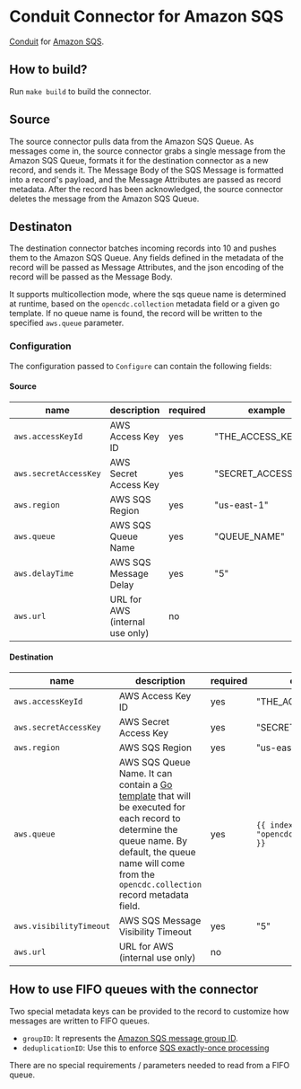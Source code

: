 # Conduit Connector for Amazon SQS

[Conduit](https://conduit.io) for [Amazon SQS](https://docs.aws.amazon.com/AWSSimpleQueueService/latest/SQSDeveloperGuide/welcome.html).

## How to build?

Run `make build` to build the connector.

## Source

The source connector pulls data from the Amazon SQS Queue. As messages come in, the source connector grabs a single message from the Amazon SQS Queue, formats it for the destination connector as a new record, and sends it. The Message Body of the SQS Message is formatted into a record's payload, and the Message Attributes are passed as record metadata. After the record has been acknowledged, the source connector deletes the message from the Amazon SQS Queue.

## Destinaton

The destination connector batches incoming records into 10 and pushes them to the Amazon SQS Queue. Any fields defined in the metadata of the record will be passed as Message Attributes, and the json encoding of the record will be passed as the Message Body.

It supports multicollection mode, where the sqs queue name is determined at runtime, based on the `opencdc.collection` metadata field or a given go template. If no queue name is found, the record will be written to the specified `aws.queue` parameter.

### Configuration

The configuration passed to `Configure` can contain the following fields:

#### Source

| name                  | description                     | required | example             |
| --------------------- | ------------------------------- | -------- | ------------------- |
| `aws.accessKeyId`     | AWS Access Key ID               | yes      | "THE_ACCESS_KEY_ID" |
| `aws.secretAccessKey` | AWS Secret Access Key           | yes      | "SECRET_ACCESS_KEY" |
| `aws.region`          | AWS SQS Region                  | yes      | "us-east-1"         |
| `aws.queue`           | AWS SQS Queue Name              | yes      | "QUEUE_NAME"        |
| `aws.delayTime`       | AWS SQS Message Delay           | yes      | "5"                 |
| `aws.url`             | URL for AWS (internal use only) | no       |                     |

#### Destination

| name                    | description                                                                                                                                                                                                                                       | required | example                                      |
| ----------------------- | ------------------------------------------------------------------------------------------------------------------------------------------------------------------------------------------------------------------------------------------------- | -------- | -------------------------------------------- |
| `aws.accessKeyId`       | AWS Access Key ID                                                                                                                                                                                                                                 | yes      | "THE_ACCESS_KEY_ID"                          |
| `aws.secretAccessKey`   | AWS Secret Access Key                                                                                                                                                                                                                             | yes      | "SECRET_ACCESS_KEY"                          |
| `aws.region`            | AWS SQS Region                                                                                                                                                                                                                                    | yes      | "us-east-1"                                  |
| `aws.queue`             | AWS SQS Queue Name. It can contain a [Go template](https://pkg.go.dev/text/template) that will be executed for each record to determine the queue name. By default, the queue name will come from the `opencdc.collection` record metadata field. | yes      | `{{ index .Metadata "opencdc.collection" }}` |
| `aws.visibilityTimeout` | AWS SQS Message Visibility Timeout                                                                                                                                                                                                                | yes      | "5"                                          |
| `aws.url`               | URL for AWS (internal use only)                                                                                                                                                                                                                   | no       |                                              |

## How to use FIFO queues with the connector

Two special metadata keys can be provided to the record to customize how messages are written to FIFO queues.

- `groupID`: It represents the [Amazon SQS message group ID](https://docs.aws.amazon.com/AWSSimpleQueueService/latest/SQSDeveloperGuide/using-messagegroupid-property.html).
- `deduplicationID`: Use this to enforce [SQS exactly-once processing](https://docs.aws.amazon.com/AWSSimpleQueueService/latest/SQSDeveloperGuide/FIFO-queues-exactly-once-processing.html)

There are no special requirements / parameters needed to read from a FIFO queue.
